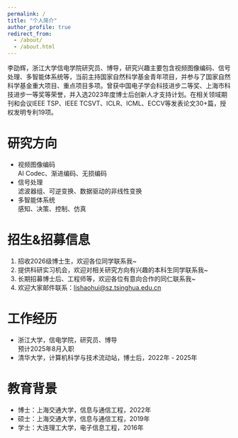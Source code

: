 ```yaml
---
permalink: /
title: "个人简介"
author_profile: true
redirect_from: 
  - /about/
  - /about.html
---
```


李劭辉，浙江大学信电学院研究员、博导，研究兴趣主要包含视频图像编码、信号处理、多智能体系统等，当前主持国家自然科学基金青年项目，并参与了国家自然科学基金重大项目、重点项目多项。曾获中国电子学会科技进步二等奖、上海市科技进步一等奖等荣誉，并入选2023年度博士后创新人才支持计划。在相关领域期刊和会议IEEE TSP、IEEE TCSVT、ICLR、ICML、ECCV等发表论文30+篇，授权发明专利19项。

研究方向
======
- 视频图像编码\
  AI Codec、渐进编码、无损编码
- 信号处理\
  滤波器组、可逆变换、数据驱动的非线性变换
- 多智能体系统\
  感知、决策、控制、仿真

招生&招募信息
======
1. 招收2026级博士生，欢迎各位同学联系我~
2. 提供科研实习机会，欢迎对相关研究方向有兴趣的本科生同学联系我~
3. 长期招募博士后、工程师等，欢迎各位有意向合作的同仁联系我~
4. 欢迎大家邮件联系：lishaohui@sz.tsinghua.edu.cn

工作经历
======
- 浙江大学，信电学院，研究员、博导\
  预计2025年8月入职
- 清华大学，计算机科学与技术流动站，博士后，2022年 - 2025年


教育背景
======
- 博士：上海交通大学，信息与通信工程，2022年
- 硕士：上海交通大学，信息与通信工程，2019年
- 学士：大连理工大学，电子信息工程，2016年
